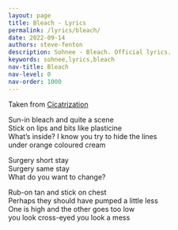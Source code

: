 ```yaml
---
layout: page
title: Bleach - Lyrics
permalink: /lyrics/bleach/
date: 2022-09-14
authors: steve-fenton
description: Sohnee - Bleach. Official lyrics.
keywords: sohnee,lyrics,bleach
nav-title: Bleach
nav-level: 0
nav-order: 1000
---
```


Taken from [Cicatrization](/discography/cicatrization/)

Sun-in bleach and quite a scene\
Stick on lips and bits like plasticine\
What’s inside? I know you try to hide the lines\
under orange coloured cream

Surgery short stay\
Surgery same stay\
What do you want to change?

Rub-on tan and stick on chest\
Perhaps they should have pumped a little less\
One is high and the other goes too low\
you look cross-eyed you look a mess

